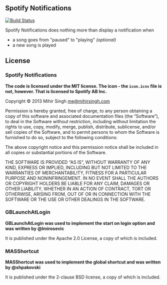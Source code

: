 ## Spotify Notifications

[![Build Status](https://travis-ci.org/citruspi/Spotify-Notifications.png?branch=master)](https://travis-ci.org/citruspi/Spotify-Notifications)

Spotify Notifications does nothing more than display a notification when

- a song goes from "paused" to "playing" _(optional)_
- a new song is played

## License

### Spotify Notifications

__The code is licensed under the MIT license. The icon - the `icon.icns` file is not, however. That is licensed to Spotify AB Inc.__

Copyright © 2013 Mihir Singh me@mihirsingh.com

Permission is hereby granted, free of charge, to any person obtaining a copy of this software and associated documentation files (the “Software”), to deal in the Software without restriction, including without limitation the rights to use, copy, modify, merge, publish, distribute, sublicense, and/or sell copies of the Software, and to permit persons to whom the Software is furnished to do so, subject to the following conditions:

The above copyright notice and this permission notice shall be included in all copies or substantial portions of the Software.

THE SOFTWARE IS PROVIDED “AS IS”, WITHOUT WARRANTY OF ANY KIND, EXPRESS OR IMPLIED, INCLUDING BUT NOT LIMITED TO THE WARRANTIES OF MERCHANTABILITY, FITNESS FOR A PARTICULAR PURPOSE AND NONINFRINGEMENT. IN NO EVENT SHALL THE AUTHORS OR COPYRIGHT HOLDERS BE LIABLE FOR ANY CLAIM, DAMAGES OR OTHER LIABILITY, WHETHER IN AN ACTION OF CONTRACT, TORT OR OTHERWISE, ARISING FROM, OUT OF OR IN CONNECTION WITH THE SOFTWARE OR THE USE OR OTHER DEALINGS IN THE SOFTWARE.

### GBLaunchAtLogin

__GBLaunchAtLogin was used to implement the start on login option and was written by @lmirosevic__

It is published under the Apache 2.0 License, a copy of which is included.

### MASShortcut

__MASShortcut was used to implement the global shortcut and was written by @shpakovski__

It is published under the 2-clause BSD license, a copy of which is included.
